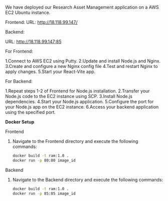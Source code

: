We have deployed our Research Asset Management application on a AWS EC2 Ubuntu instance.

Frontend:
URL: http://18.118.99.147/

Backend:

URL: http://18.118.99.147:85

For Frontend:

1.Connect to AWS EC2 using Putty.
2.Update and install Node.js and Nginx.
3.Create and configure a new Nginx config file 
4.Test and restart Nginx to apply changes.
5.Start your React-Vite app.

For Backend:

1.Repeat steps 1-2 of Frontend for Node.js installation.
2.Transfer your Node.js code to the EC2 instance using SCP.
3.Install Node.js dependencies.
4.Start your Node.js application.
5.Configure the port for your Node.js app on the EC2 instance.
6.Access your backend application using the specified port.

**Docker Setup**

Frontend

1. Navigate to the Frontend directory and execute the following commands:
   ```bash
   docker build -t ram:1.0 .
   docker run -p 80:80 image_id
   ```

Backend

1. Navigate to the Backend directory and execute the following commands:
   ```bash
   docker build -t ram:1.0 .
   docker run -p 85:85 image_id


